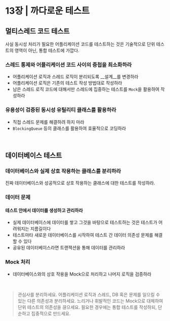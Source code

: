 # 13장 | 까다로운 테스트

## 멀티스레드 코드 테스트

사실 동시성 처리가 필요한 어플리케이션 코드를 테스트하는 것은 기술적으로 단위 테스트의 영역이 아닌, 통합 테스트에 가깝다.

### 스레드 통제와 어플리케이션 코드 사이의 중첩을 최소화하라
- 어플리케이션 로직과 스레드 로직이 분리되도록 __설계__를 변경하라
- 어플리케이션 로직은 기존의 테스트 작성 방법대로 작성하라
- 남은 스레드 로직 코드에 대해서만 스레드에 집중하는 테스트를 `Mock`을 활용하여 작성하라

### 유용성이 검증된 동시성 유틸리티 클래스를 활용하라
- 직접 스레드 문제를 해결하려 하지 마라
- `BlockingQueue` 등의 클래스를 활용하여 효율적으로 코딩하라

<br>

## 데이터베이스 테스트

### 데이터베이스와 실제 상호 작용하는 클래스를 분리하라

진짜 데이터베이스와 성공적으로 상호 작용하는 클래스에 대한 테스트를 작성하라. 

### 데이터 문제

#### 테스트 안에서 데이터를 생성하고 관리하라
- 실제 데이터베이스에 데이터를 쌓고 그것을 바탕으로 테스트하는 것은 테스트가 어려워지는 지름길이다
- 테스트마타 새로운 데이터베이스를 시작하여 테스트 간 데이터 의존성 문제를 해결할 수 있다
- 공유된 데이터베이스라면 트랜잭션을 통해 데이터를 관리하라

### Mock 처리
- 데이터베이스와의 상호 작용을 Mock으로 처리하고 나머지 로직을 검증하라

<br>

> 관심사를 분리하세요. 어플리케이션 로직과 스레드, DB 혹은 문제를 일으킬 수 있는 다른 의존성과 분리하세요.
> 느리거나 휘발적인 코드는 Mock으로 대체하여 단위 테스트의 의존성을 끊으세요.
> 필요한 경우에는 통합 테스트를 작성하되, 단순하고 집중적으로 만드세요.
